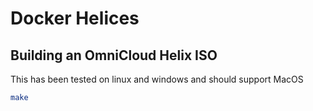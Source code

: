 # Docker Helices

## Building an OmniCloud Helix ISO
This has been tested on linux and windows and should support MacOS

```sh
make
```
